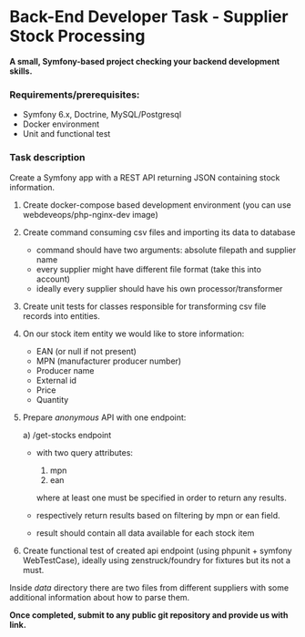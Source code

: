 # Back-End Developer Task - Supplier Stock Processing

**A small, Symfony-based project checking your backend development skills.** 


### Requirements/prerequisites:
* Symfony 6.x, Doctrine, MySQL/Postgresql
* Docker environment
* Unit and functional test


### Task description
Create a Symfony app with a REST API returning JSON containing stock information.

1. Create docker-compose based development environment (you can use webdeveops/php-nginx-dev image)
2. Create command consuming csv files and importing its data to database
    * command should have two arguments: absolute filepath and supplier name
    * every supplier might have different file format (take this into account)
    * ideally every supplier should have his own processor/transformer
3. Create unit tests for classes responsible for transforming csv file records into entities.
4. On our stock item entity we would like to store information:
    * EAN (or null if not present)
    * MPN (manufacturer producer number)
    * Producer name
    * External id
    * Price
    * Quantity
5. Prepare *anonymous* API with one endpoint:

    a) /get-stocks endpoint
   
    * with two query attributes:     
      1. mpn
      2. ean
    
        where at least one must be specified in order to return any results.
    * respectively return results based on filtering by mpn or ean field.
    * result should contain all data available for each stock item

6. Create functional test of created api endpoint (using phpunit + symfony WebTestCase), ideally using zenstruck/foundry for fixtures but its not a must.

Inside *data* directory there are two files from different suppliers with some additional information about how to parse them.

**Once completed, submit to any public git repository and provide us with link.**